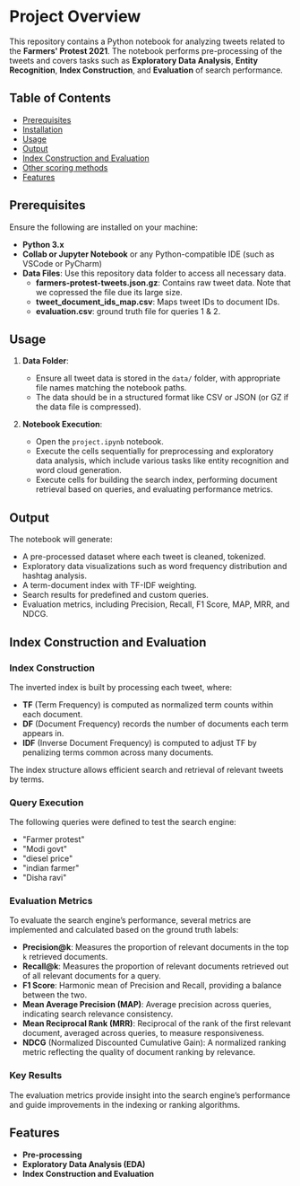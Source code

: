 # Project Overview

This repository contains a Python notebook for analyzing tweets related to the **Farmers' Protest 2021**.  The notebook performs pre-processing of the tweets and covers tasks such as **Exploratory Data Analysis**, **Entity Recognition**, **Index Construction**, and **Evaluation** of search performance.

## Table of Contents
- [Prerequisites](#prerequisites)
- [Installation](#installation)
- [Usage](#usage)
- [Output](#output)
- [Index Construction and Evaluation](#index-construction-and-evaluation)
- [Other scoring methods](#Other-scoring-methods)
- [Features](#features)
  

## Prerequisites

Ensure the following are installed on your machine:

- **Python 3.x**
- **Collab or Jupyter Notebook** or any Python-compatible IDE (such as VSCode or PyCharm)
- **Data Files**: Use this repository data folder to access all necessary data.
  - **farmers-protest-tweets.json.gz**: Contains raw tweet data. Note that we copressed the file due its large size.
  - **tweet_document_ids_map.csv**: Maps tweet IDs to document IDs.
  - **evaluation.csv**: ground truth file for queries 1 & 2.

## Usage

1. **Data Folder**:
   - Ensure all tweet data is stored in the `data/` folder, with appropriate file names matching the notebook paths.
   - The data should be in a structured format like CSV or JSON (or GZ if the data file is compressed).

2. **Notebook Execution**:
   - Open the `project.ipynb` notebook.
   - Execute the cells sequentially for preprocessing and exploratory data analysis, which include various tasks like entity recognition and word cloud generation.
   - Execute cells for building the search index, performing document retrieval based on queries, and evaluating performance metrics.

## Output

The notebook will generate:
- A pre-processed dataset where each tweet is cleaned, tokenized.
- Exploratory data visualizations such as word frequency distribution and hashtag analysis.
- A term-document index with TF-IDF weighting.
- Search results for predefined and custom queries.
- Evaluation metrics, including Precision, Recall, F1 Score, MAP, MRR, and NDCG.

## Index Construction and Evaluation

### Index Construction

The inverted index is built by processing each tweet, where:
- **TF** (Term Frequency) is computed as normalized term counts within each document.
- **DF** (Document Frequency) records the number of documents each term appears in.
- **IDF** (Inverse Document Frequency) is computed to adjust TF by penalizing terms common across many documents.

The index structure allows efficient search and retrieval of relevant tweets by terms.

### Query Execution

The following queries were defined to test the search engine:
- "Farmer protest"
- "Modi govt"
- "diesel price"
- "indian farmer"
- "Disha ravi"

### Evaluation Metrics

To evaluate the search engine’s performance, several metrics are implemented and calculated based on the ground truth labels:
- **Precision@k**: Measures the proportion of relevant documents in the top `k` retrieved documents.
- **Recall@k**: Measures the proportion of relevant documents retrieved out of all relevant documents for a query.
- **F1 Score**: Harmonic mean of Precision and Recall, providing a balance between the two.
- **Mean Average Precision (MAP)**: Average precision across queries, indicating search relevance consistency.
- **Mean Reciprocal Rank (MRR)**: Reciprocal of the rank of the first relevant document, averaged across queries, to measure responsiveness.
- **NDCG** (Normalized Discounted Cumulative Gain): A normalized ranking metric reflecting the quality of document ranking by relevance.

### Key Results
The evaluation metrics provide insight into the search engine’s performance and guide improvements in the indexing or ranking algorithms.

## Features

- **Pre-processing**
- **Exploratory Data Analysis (EDA)**
- **Index Construction and Evaluation**
